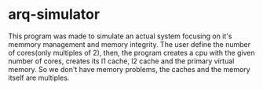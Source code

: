 # arq-simulator
This program was made to simulate an actual system focusing on it's memmory management and memory integrity. The user define the number of cores(only multiples of 2), then, the program creates a cpu with the given number of cores, creates its l1 cache, l2 cache and the primary virtual memory. So we don't have memory problems, the caches and the memory itself are multiples.
